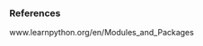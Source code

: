 ### References
<p style="font-size:100%; margin-top:2%">
                       www.learnpython.org/en/Modules_and_Packages